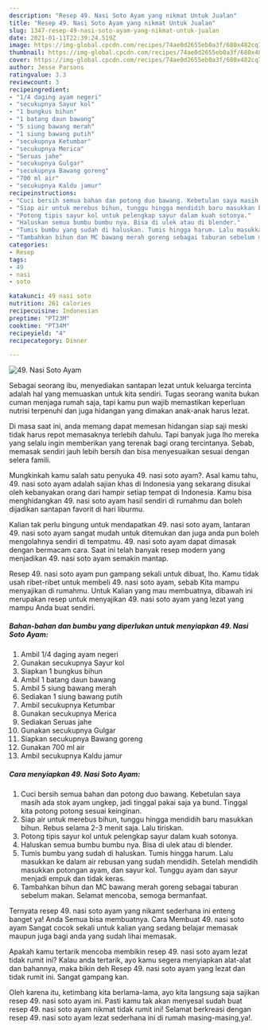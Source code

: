```yaml
---
description: "Resep 49. Nasi Soto Ayam yang nikmat Untuk Jualan"
title: "Resep 49. Nasi Soto Ayam yang nikmat Untuk Jualan"
slug: 1347-resep-49-nasi-soto-ayam-yang-nikmat-untuk-jualan
date: 2021-01-11T22:39:24.519Z
image: https://img-global.cpcdn.com/recipes/74ae0d2655eb0a3f/680x482cq70/49-nasi-soto-ayam-foto-resep-utama.jpg
thumbnail: https://img-global.cpcdn.com/recipes/74ae0d2655eb0a3f/680x482cq70/49-nasi-soto-ayam-foto-resep-utama.jpg
cover: https://img-global.cpcdn.com/recipes/74ae0d2655eb0a3f/680x482cq70/49-nasi-soto-ayam-foto-resep-utama.jpg
author: Jesse Parsons
ratingvalue: 3.3
reviewcount: 3
recipeingredient:
- "1/4 daging ayam negeri"
- "secukupnya Sayur kol"
- "1 bungkus bihun"
- "1 batang daun bawang"
- "5 siung bawang merah"
- "1 siung bawang putih"
- "secukupnya Ketumbar"
- "secukupnya Merica"
- "Seruas jahe"
- "secukupnya Gulgar"
- "secukupnya Bawang goreng"
- "700 ml air"
- "secukupnya Kaldu jamur"
recipeinstructions:
- "Cuci bersih semua bahan dan potong duo bawang. Kebetulan saya masih ada stok ayam ungkep, jadi tinggal pakai saja ya bund. Tinggal kita potong potong sesuai keinginan."
- "Siap air untuk merebus bihun, tunggu hingga mendidih baru masukkan bihun. Rebus selama 2-3 menit saja. Lalu tiriskan."
- "Potong tipis sayur kol untuk pelengkap sayur dalam kuah sotonya."
- "Haluskan semua bumbu bumbu nya. Bisa di ulek atau di blender."
- "Tumis bumbu yang sudah di haluskan. Tumis hingga harum. Lalu masukkan ke dalam air rebusan yang sudah mendidih. Setelah mendidih masukkan potongan ayam, dan sayur kol. Tunggu ayam dan sayur menjadi empuk dan tidak keras."
- "Tambahkan bihun dan MC bawang merah goreng sebagai taburan sebelum makan. Selamat mencoba, semoga bermanfaat."
categories:
- Resep
tags:
- 49
- nasi
- soto

katakunci: 49 nasi soto 
nutrition: 261 calories
recipecuisine: Indonesian
preptime: "PT23M"
cooktime: "PT34M"
recipeyield: "4"
recipecategory: Dinner

---
```



![49. Nasi Soto Ayam](https://img-global.cpcdn.com/recipes/74ae0d2655eb0a3f/680x482cq70/49-nasi-soto-ayam-foto-resep-utama.jpg)

Sebagai seorang ibu, menyediakan santapan lezat untuk keluarga tercinta adalah hal yang memuaskan untuk kita sendiri. Tugas seorang  wanita bukan cuman menjaga rumah saja, tapi kamu pun wajib memastikan keperluan nutrisi terpenuhi dan juga hidangan yang dimakan anak-anak harus lezat.

Di masa  saat ini, anda memang dapat memesan hidangan siap saji meski tidak harus repot memasaknya terlebih dahulu. Tapi banyak juga lho mereka yang selalu ingin memberikan yang terenak bagi orang tercintanya. Sebab, memasak sendiri jauh lebih bersih dan bisa menyesuaikan sesuai dengan selera famili. 



Mungkinkah kamu salah satu penyuka 49. nasi soto ayam?. Asal kamu tahu, 49. nasi soto ayam adalah sajian khas di Indonesia yang sekarang disukai oleh kebanyakan orang dari hampir setiap tempat di Indonesia. Kamu bisa menghidangkan 49. nasi soto ayam hasil sendiri di rumahmu dan boleh dijadikan santapan favorit di hari liburmu.

Kalian tak perlu bingung untuk mendapatkan 49. nasi soto ayam, lantaran 49. nasi soto ayam sangat mudah untuk ditemukan dan juga anda pun boleh mengolahnya sendiri di tempatmu. 49. nasi soto ayam dapat dimasak dengan bermacam cara. Saat ini telah banyak resep modern yang menjadikan 49. nasi soto ayam semakin mantap.

Resep 49. nasi soto ayam pun gampang sekali untuk dibuat, lho. Kamu tidak usah ribet-ribet untuk membeli 49. nasi soto ayam, sebab Kita mampu menyajikan di rumahmu. Untuk Kalian yang mau membuatnya, dibawah ini merupakan resep untuk menyajikan 49. nasi soto ayam yang lezat yang mampu Anda buat sendiri.

<!--inarticleads1-->

##### Bahan-bahan dan bumbu yang diperlukan untuk menyiapkan 49. Nasi Soto Ayam:

1. Ambil 1/4 daging ayam negeri
1. Gunakan secukupnya Sayur kol
1. Siapkan 1 bungkus bihun
1. Ambil 1 batang daun bawang
1. Ambil 5 siung bawang merah
1. Sediakan 1 siung bawang putih
1. Ambil secukupnya Ketumbar
1. Gunakan secukupnya Merica
1. Sediakan Seruas jahe
1. Gunakan secukupnya Gulgar
1. Siapkan secukupnya Bawang goreng
1. Gunakan 700 ml air
1. Ambil secukupnya Kaldu jamur




<!--inarticleads2-->

##### Cara menyiapkan 49. Nasi Soto Ayam:

1. Cuci bersih semua bahan dan potong duo bawang. Kebetulan saya masih ada stok ayam ungkep, jadi tinggal pakai saja ya bund. Tinggal kita potong potong sesuai keinginan.
1. Siap air untuk merebus bihun, tunggu hingga mendidih baru masukkan bihun. Rebus selama 2-3 menit saja. Lalu tiriskan.
1. Potong tipis sayur kol untuk pelengkap sayur dalam kuah sotonya.
1. Haluskan semua bumbu bumbu nya. Bisa di ulek atau di blender.
1. Tumis bumbu yang sudah di haluskan. Tumis hingga harum. Lalu masukkan ke dalam air rebusan yang sudah mendidih. Setelah mendidih masukkan potongan ayam, dan sayur kol. Tunggu ayam dan sayur menjadi empuk dan tidak keras.
1. Tambahkan bihun dan MC bawang merah goreng sebagai taburan sebelum makan. Selamat mencoba, semoga bermanfaat.




Ternyata resep 49. nasi soto ayam yang nikamt sederhana ini enteng banget ya! Anda Semua bisa membuatnya. Cara Membuat 49. nasi soto ayam Sangat cocok sekali untuk kalian yang sedang belajar memasak maupun juga bagi anda yang sudah lihai memasak.

Apakah kamu tertarik mencoba membikin resep 49. nasi soto ayam lezat tidak rumit ini? Kalau anda tertarik, ayo kamu segera menyiapkan alat-alat dan bahannya, maka bikin deh Resep 49. nasi soto ayam yang lezat dan tidak rumit ini. Sangat gampang kan. 

Oleh karena itu, ketimbang kita berlama-lama, ayo kita langsung saja sajikan resep 49. nasi soto ayam ini. Pasti kamu tak akan menyesal sudah buat resep 49. nasi soto ayam nikmat tidak rumit ini! Selamat berkreasi dengan resep 49. nasi soto ayam lezat sederhana ini di rumah masing-masing,ya!.

